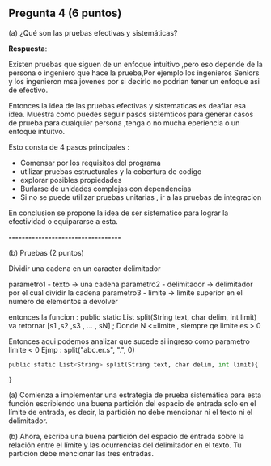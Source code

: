 ## Pregunta 4 (6 puntos)

(a) ¿Qué son las pruebas efectivas y sistemáticas?

**Respuesta**:

Existen pruebas que siguen de un enfoque intuitivo ,pero eso depende de la persona o ingeniero que hace la prueba,Por ejemplo los ingenieros Seniors y los ingenieron msa jovenes por si decirlo no podrian tener un enfoque asi de efectivo.

Entonces la idea de las pruebas efectivas y sistematicas es deafiar esa idea. Muestra como puedes seguir pasos sistemticos para generar casos de prueba para cualquier persona ,tenga o no mucha eperiencia o un enfoque intuitvo.

Esto consta de 4 pasos principales :

- Comensar por los requisitos del programa
- utilizar pruebas estructurales y la cobertura de codigo
- explorar posibles propiedades
- Burlarse de unidades complejas con dependencias
- Si no se puede utilizar pruebas unitarias , ir a  las pruebas de integracion

En conclusion se propone la idea de ser sistematico para lograr la efectividad o equipararse a esta.

**----------------------------------**

(b) Pruebas (2 puntos)

Dividir una cadena en un caracter delimitador

parametro1 - texto -> una cadena
parametro2 - delimitador -> delimitador por el cual dividir la cadena
parametro3 - limite -> limite superior en el numero de elementos a devolver

entonces la funcion : public static List<String> split(String text, char delim, int limit)
    va retornar [s1 ,s2 ,s3 , ... , sN] ; Donde N <=limite , siempre qe limite es > 0
    
Entonces aqui podemos analizar que sucede si ingreso como parametro limite < 0 
Ejmp :  split("abc.er.s", ".", 0)                                

``` python
public static List<String> split(String text, char delim, int limit){
    
}
``` 

(a) Comienza a implementar una estrategia de prueba sistemática para esta función
escribiendo una buena partición del espacio de entrada solo en el límite de entrada, es
decir, la partición no debe mencionar ni el texto ni el delimitador.



(b) Ahora, escriba una buena partición del espacio de entrada sobre la relación entre el
límite y las ocurrencias del delimitador en el texto. Tu partición debe mencionar las tres
entradas.
